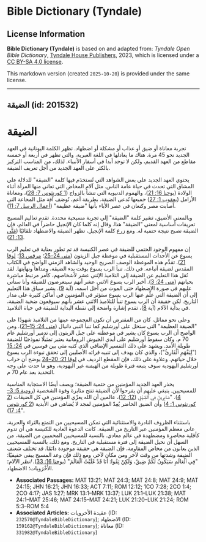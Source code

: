 # Bible Dictionary (Tyndale)

## License Information

**Bible Dictionary (Tyndale)** is based on and adapted from: _Tyndale Open Bible Dictionary_, [Tyndale House Publishers](https://tyndaleopenresources.com/), 2023, which is licensed under a [CC BY-SA 4.0 license](https://creativecommons.org/licenses/by-sa/4.0/legalcode.en).

This markdown version (created `2025-10-20`) is provided under the same license.



--------------------------------

## الضيقة (id: 201532)

الضيقة
======

تجربة معاناة أو ضيق أو عذاب أو مشكلة أو اضطهاد. تظهر الكلمة اليونانية في العهد الجديد نحو 45 مرة. هناك ما يعادلها في اللغة العبرية، والتي تظهر في أربعة أو خمسة مقاطع من العهد القديم، ولكن لا توجد أبدا في أسفار الأنبياء. لذلك، من المناسب التركيز بالكثر على العهد الجديد من أجل تعريف الضيقة.

يحتوي العهد الجديد على بعض الشواهد التي تُستخدَم فيها كلمة "الضيقة" للدلالة على المشاق التي تحدث في حياة عامة الناس. مثل آلام المخاض التي تعاني منها المرأة أثناء الولادة ([يوحنا 16: 21](https://ref.ly/John16:21))، والهموم الدنيوية التي تنشأ بالزواج ([1 كورنثوس 7: 28](https://ref.ly/1Cor7:28))، ومعاناة الأرامل ([يعقوب 1: 27](https://ref.ly/Jas1:27)) جميعها تُدعى الضيقة. بطريقة أعم، تُوصَف آفة مثل المجاعة التي أصابت مصر وكنعان في عصر الأباء بأنها "ضيقة عظيمة" ([أعمال الرسل 7: 11](https://ref.ly/Acts7:11)).

وبالمعنى الأضيق، تشير كلمة "الضيقة" إلى تجربة مسيحية محددة. تقدم تعاليم المسيح تعريفات أساسية لمعنى "الضيقة" هذا. وقال إنه كلما كان الإنجيل حاضراً في العالم، فإن الضيقة تصبح نتيجة حتمية له. ومع زرع كلمة الإنجيل، تظهر الضيقة والاضطهاد تلقائيًا ([مَتَّى 13: 21](https://ref.ly/Matt13:21)).

إن مفهوم الوجود الحتمي للضيقة في عصر الكنيسة قد تم تطور بعناية في تعليم الرب يسوع عن الأحداث المستقبلية في موعظة جبل الزيتون ([متى 24–25](https://ref.ly/Matt24:1-Matt25:46)؛ [مرقس 13](https://ref.ly/Mark13:1-Mark13:37)؛ [لوقا 21](https://ref.ly/Luke21:1-Luke21:38)). تقدِّم هذه الموعظة الوصف الصريح الوحيد والشاهد الزمني الواضح في الكتاب المقدس لضيقة أتباعه. في ذلك، تنبأ الرب يسوع بوقت بدء الضيقة، ومداها ونهايتها. لقد نُقل هذا التعليم عن الضيقة إلى التلاميذ الإثني عشر لأشخاصهم، كأمر مرتبط مباشرة بحياتهم ([متى 24: 3](https://ref.ly/Matt24:3)). أخبر الرب يسوع الاثني عشر أنهم سيتعرضون للضيقة وأنا ستأتي عليهم في صورة الاضطهاد حتى الموت من أجل اسمه. (آية [9](https://ref.ly/Matt24:9)). يشير سياق هذا التعليم إلى أن الضيقة التي علَّم عنها الرب يسوع ستؤثر في المؤمنين في أماكن كثيرة على مدار التاريخ. لكن حقيقة أن الرب يسوع تنبأ للتلاميذ الاثني عشر بأنهم سيوقعون ضحية الضيقة، في بداية الآلام (آية [8](https://ref.ly/Matt24:8))، تقدم إشارة واضحة إلى نقطة البداية للضيقة في حياة التلاميذ.

وعلى نحو مماثل، كان من المفترض أن تكون المجموعة عينها من التلاميذ شهودًا على "الضيقة العظيمة" التي ستحل على أورشليم كما تنبأ النبي دانيال ([متى 24: 15–21](https://ref.ly/Matt24:15-Matt24:21)). ومن الواضح أن الرب يسوع كان يشير في موعظته على جبل الزيتون إلى تدمير أورشليم عام 70 م. وكان سقوط أورشليم على أيدي الجيوش الرومانية يعتبر تمثيلًا نموذجيًا للضيقة طويلة الأمد. ويشهد على ذلك التفسير الإضافي الذي كتبه متى بين قوسين في [24: 15](https://ref.ly/Matt24:15) ("لِيَفْهَمِ ٱلْقَارِئُ")، والذي كان يهدف إلى تنبيه قرائه الأصليين إلى تحقق نبوءة الرب يسوع خلال حياتهم. وعلاوة على ذلك، فإن المقطع الرديف في [لوقا 21: 20–24](https://ref.ly/Luke21:20-Luke21:24) يوضح أن خراب أورشليم اليهودية سوف يتبعه فترة طويلة من الهيمنة غير اليهودية، وهو ما حدث على وجه التحديد بعد عام 70 م.

يحذر العهد الجديد المؤمنين من حتمية الضيقة؛ ويصف أيضًا الاستجابة المناسبة للمسيحيين. ينبغي عليهم أن يفرحوا لأن الضيقة تنتج مثابرة وقوة الشخصية ([رومية 5: 3–4](https://ref.ly/Rom5:3-Rom5:4)). "صَابِرِينَ فِي ٱلضِّيْقِ ([12: 12](https://ref.ly/Rom12:12))، عالمين أن الله يعزّي المؤمنين في كل الضيقات ([2 كورنثوس 1: 4](https://ref.ly/2Cor1:4)) وأن الضيق الحاضر يُعِدّ المؤمنين لمجد لا يُضاهى في الأبدية ([2 كورنثوس 4: 17](https://ref.ly/2Cor4:17))".

باستثناء الظروف النادرة والاستثنائية التي تمكن المسيحيين من التمتع بالثراء والحرية، عانى معظم المؤمنين عبر التاريخ من الضيقة. كانت الدعوة العادية للكنيسة هي أن تدوم كأقلية محاصرة ومضطهدة في عالم معادي. بالنسبة للمسيحيين المحميين من الضيقة، من السهل أن نحيل الضيقة إلى فترة مستقبلية في التاريخ. ومع ذلك، بالنسبة للمسيحيين الذين يعانون من مخاض المقاومة، فإن الضيقة هي حقيقة موجودة دائمًا. قد تختلف شعنف الضيقة وشدتها من وقت لآخر ومن مكان لآخر، ومع ذلك فإن وعد المسيح يبقى حقيقيًا: "فِي ٱلْعَالَمِ سَيَكُونُ لَكُمْ ضِيقٌ، وَلَكِنْ ثِقُوا: أَنَا قَدْ غَلَبْتُ ٱلْعَالَمَ" ([يوحنا 16: 33](https://ref.ly/John16:33)). *انظر* الآلام؛ الأُخْرَويات؛ الاضطهاد.

* **Associated Passages:** MAT 13:21; MAT 24:3; MAT 24:8; MAT 24:9; MAT 24:15; JHN 16:21; JHN 16:33; ACT 7:11; ROM 12:12; 1CO 7:28; 2CO 1:4; 2CO 4:17; JAS 1:27; MRK 13:1–MRK 13:37; LUK 21:1–LUK 21:38; MAT 24:1–MAT 25:46; MAT 24:15–MAT 24:21; LUK 21:20–LUK 21:24; ROM 5:3–ROM 5:4
* **Associated Articles:** عقيدة الأخرويات (ID: `232570@TyndaleBibleDictionary`); الاضطهاد (ID: `159162@TyndaleBibleDictionary`); معاناة (ID: `331982@TyndaleBibleDictionary`)

